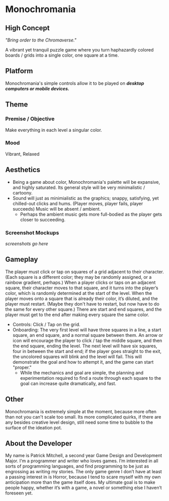 # Monochromania
## High Concept
*"Bring order to the Chromaverse."*

A vibrant yet tranquil puzzle game where you turn haphazardly colored boards / grids into a single color, one square at a time.

## Platform
Monochromania's simple controls allow it to be played on **_desktop computers or mobile devices._**

## Theme
### Premise / Objective
Make everything in each level a singular color.
### Mood
Vibrant, Relaxed

## Aesthetics
- Being a game about color, Monochromania's palette will be expansive, and highly saturated. Its general style will be very minimalistic / cartoony.
- Sound will just as minimialistic as the graphics; snappy, satisfying, yet chilled-out clicks and hums. (Player moves, player fails, player succeeds) Music will be absent / ambient.
  - Perhaps the ambient music gets more full-bodied as the player gets closer to succeeding.
### Screenshot Mockups
*screenshots go here*
 
 ## Gameplay
The player must click or tap on squares of a grid adjacent to their character. (Each square is a different color; they may be randomly assigned, or a rainbow gradient, perhaps.) When a player clicks or taps on an adjacent square, their character moves to that square, and it turns into the player’s color, which is randomly determined at the start of the level. When the player moves onto a square that is already their color, it’s diluted, and the player must restart. (Maybe they don't have to restart, but now have to do the same for every other square.) There are start and end squares, and the player must get to the end after making every square the same color.

- Controls: Click / Tap on the grid.
- Onboarding: The very first level will have three squares in a line, a start square, an end square, and a normal square between them. An arrow or icon will encourage the player to click / tap the middle square, and then the end square, ending the level. The next level will have six squares, four in between the start and end; if the player goes straight to the exit, the uncolored squares will blink and the level will fail. This will demonstrate the goal and how to attempt it, and the game can start "proper."
  - While the mechanics and goal are simple, the planning and experimentation required to find a route through each square to the goal can increase quite dramatically, and fast.

## Other
Monochromania is extremely simple at the moment, because more often than not you can't scale too small. Its more complicated quirks, if there are any besides creative level design, still need some time to bubble to the surface of the ideation pot.

## About the Developer
My name is Patrick Mitchell, a second year Game Design and Development Major. I'm a programmer and writer who loves games. I’m interested in all sorts of programming languages, and find programming to be just as engrossing as writing my stories. The only game genre I don’t have at least a passing interest in is Horror, because I tend to scare myself with my own anticipation more than the game itself does. My ultimate goal is to make people happy, whether it’s with a game, a novel or something else I haven’t foreseen yet.
